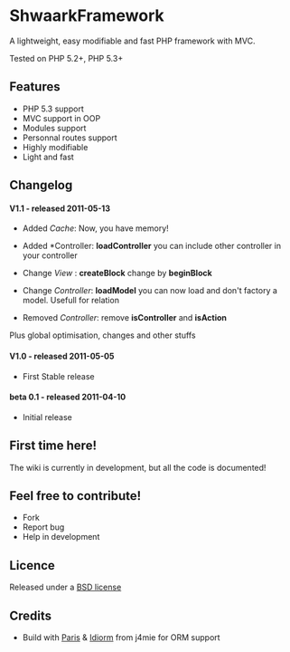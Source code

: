 ShwaarkFramework
================

A lightweight, easy modifiable and fast PHP framework with MVC.

Tested on PHP 5.2+, PHP 5.3+

Features
--------

* PHP 5.3 support
* MVC support in OOP
* Modules support
* Personnal routes support
* Highly modifiable
* Light and fast

Changelog
---------

#### V1.1 - released 2011-05-13
* Added *Cache*: Now, you have memory!
* Added *Controller: **loadController** you can include other controller in your controller

* Change *View* : **createBlock** change by **beginBlock**
* Change *Controller*: **loadModel** you can now load and don't factory a model. Usefull for relation

* Removed *Controller*: remove **isController** and **isAction**

Plus global optimisation, changes and other stuffs

#### V1.0 - released 2011-05-05

* First Stable release

#### beta 0.1 - released 2011-04-10

* Initial release


First time here!
----------------

The wiki is currently in development, but all the code is documented!

Feel free to contribute!
------------------------

* Fork
* Report bug
* Help in development

Licence
-------

Released under a [BSD license](http://en.wikipedia.org/wiki/BSD_licenses)

Credits
-------

* Build with [Paris](http://github.com/j4mie/paris) & [Idiorm](http://github.com/j4mie/idiorm) from j4mie for ORM support